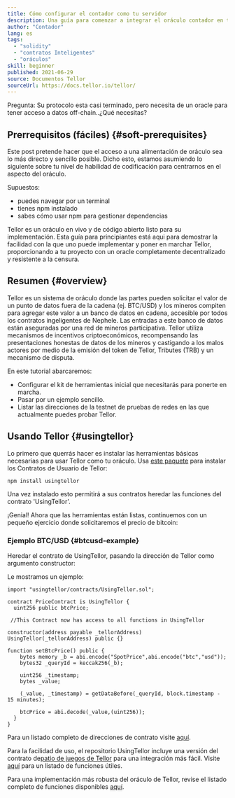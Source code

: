 ```yaml
---
title: Cómo configurar el contador como tu servidor
description: Una guía para comenzar a integrar el oráculo contador en tu protocolo
author: "Contador"
lang: es
tags:
  - "solidity"
  - "contratos Inteligentes"
  - "oráculos"
skill: beginner
published: 2021-06-29
source: Documentos Tellor
sourceUrl: https://docs.tellor.io/tellor/
---
```


Pregunta: Su protocolo esta casi terminado, pero necesita de un oracle para tener acceso a datos off-chain..¿Qué necesitas?

## Prerrequisitos (fáciles) {#soft-prerequisites}

Este post pretende hacer que el acceso a una alimentación de oráculo sea lo más directo y sencillo posible. Dicho esto, estamos asumiendo lo siguiente sobre tu nivel de habilidad de codificación para centrarnos en el aspecto del oráculo.

Supuestos:

- puedes navegar por un terminal
- tienes npm instalado
- sabes cómo usar npm para gestionar dependencias

Tellor es un oráculo en vivo y de código abierto listo para su implementación. Esta guía para principiantes está aqui para demostrar la facilidad con la que uno puede implementar y poner en marchar Tellor, proporcionando a tu proyecto con un oracle completamente decentralizado y resistente a la censura.

## Resumen {#overview}

Tellor es un sistema de oráculo donde las partes pueden solicitar el valor de un punto de datos fuera de la cadena (ej. BTC/USD) y los mineros compiten para agregar este valor a un banco de datos en cadena, accesible por todos los contratos ingeligentes de Nephele. Las entradas a este banco de datos están aseguradas por una red de mineros participativa. Tellor utiliza mecanismos de incentivos criptoeconómicos, recompensando las presentaciones honestas de datos de los mineros y castigando a los malos actores por medio de la emisión del token de Tellor, Tributes (TRB) y un mecanismo de disputa.

En este tutorial abarcaremos:

- Configurar el kit de herramientas inicial que necesitarás para ponerte en marcha.
- Pasar por un ejemplo sencillo.
- Listar las direcciones de la testnet de pruebas de redes en las que actualmente puedes probar Tellor.

## Usando Tellor {#usingtellor}

Lo primero que querrás hacer es instalar las herramientas básicas necesarias para usar Tellor como tu oráculo. Usa [este paquete](https://github.com/tellor-io/usingtellor) para instalar los Contratos de Usuario de Tellor:

`npm install usingtellor`

Una vez instalado esto permitirá a sus contratos heredar las funciones del contrato 'UsingTellor'.

¡Genial! Ahora que las herramientas están listas, continuemos con un pequeño ejercicio donde solicitaremos el precio de bitcoin:

### Ejemplo BTC/USD {#btcusd-example}

Heredar el contrato de UsingTellor, pasando la dirección de Tellor como argumento constructor:

Le mostramos un ejemplo:

```solidity
import "usingtellor/contracts/UsingTellor.sol";

contract PriceContract is UsingTellor {
  uint256 public btcPrice;

 //This Contract now has access to all functions in UsingTellor

constructor(address payable _tellorAddress) UsingTellor(_tellorAddress) public {}

function setBtcPrice() public {
    bytes memory _b = abi.encode("SpotPrice",abi.encode("btc","usd"));
    bytes32 _queryId = keccak256(_b);

    uint256 _timestamp;
    bytes _value;

    (_value, _timestamp) = getDataBefore(_queryId, block.timestamp - 15 minutes);

    btcPrice = abi.decode(_value,(uint256));
  }
}
```

Para un listado completo de direcciones de contrato visite [aquí](https://docs.tellor.io/tellor/the-basics/contracts-reference).

Para la facilidad de uso, el repositorio UsingTellor incluye una versión del contrato de[patio de juegos de Tellor](https://github.com/tellor-io/TellorPlayground) para una integración más fácil. Visite [aquí](https://github.com/tellor-io/sampleUsingTellor#tellor-playground) para un listado de funciones útiles.

Para una implementación más robusta del oráculo de Tellor, revise el listado completo de funciones disponibles [aquí](https://github.com/tellor-io/usingtellor/blob/master/README.md).
